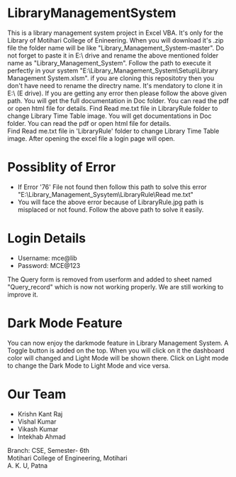 # LibraryManagementSystem

This is a library management system project in Excel VBA. 
It's only for the Library of Motihari College of Enineering. 
When you will download it's .zip file the folder name will be like "Library_Management_System-master".
Do not forget to paste it in E:\ drive and rename the above mentioned folder name as "Library_Management_System". 
Follow the path to execute it perfectly in your system "E:\Library_Management_System\Setup\Library Management System.xlsm". 
if you are cloning this repositotry then you don't have need to rename the directry name. 
It's mendatory to clone it in E:\ (E drive). If you are getting any error then please follow the above given path.
You will get the full documentation in Doc folder. 
You can read the pdf or open html file for details. 
Find Read me.txt file in LibraryRule folder to change Library Time Table image.
You will get documentations in Doc folder. 
You can read the pdf or open html file for details.  
Find Read me.txt file in 'LibraryRule' folder to change Library Time Table image. 
After opening the excel file a login page will open.

# Possiblity of Error
- If Error '76' File not found then follow this path to solve this error "E:\Library_Management_Sysytem\LibraryRule\Read me.txt"
- You will face the above error because of LibraryRule.jpg path is misplaced or not found. Follow the above path to solve it easily.

# Login Details
- Username: mce@lib
- Password: MCE@123

The Query form is removed from userform and added to sheet named "Query_record" which is now not working properly.
We are still working to improve it. 

# Dark Mode Feature
You can now enjoy the darkmode feature in Library Management System.
A Toggle button is added on the top. When you will click on it the dashboard color will changed and Light Mode will be shown there.
Click on Light mode to change the Dark Mode to Light Mode and vice versa.

# Our Team

- Krishn Kant Raj
- Vishal Kumar
- Vikash Kumar
- Intekhab Ahmad

Branch: CSE, Semester- 6th<br>
Motihari College of Engineering, Motihari<br>
A. K. U, Patna
